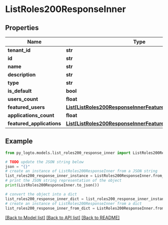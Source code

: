 # ListRoles200ResponseInner


## Properties

Name | Type | Description | Notes
------------ | ------------- | ------------- | -------------
**tenant_id** | **str** |  | 
**id** | **str** |  | 
**name** | **str** |  | 
**description** | **str** |  | 
**type** | **str** |  | 
**is_default** | **bool** |  | 
**users_count** | **float** |  | 
**featured_users** | [**List[ListRoles200ResponseInnerFeaturedUsersInner]**](ListRoles200ResponseInnerFeaturedUsersInner.md) |  | 
**applications_count** | **float** |  | 
**featured_applications** | [**List[ListRoles200ResponseInnerFeaturedApplicationsInner]**](ListRoles200ResponseInnerFeaturedApplicationsInner.md) |  | 

## Example

```python
from py_logto.models.list_roles200_response_inner import ListRoles200ResponseInner

# TODO update the JSON string below
json = "{}"
# create an instance of ListRoles200ResponseInner from a JSON string
list_roles200_response_inner_instance = ListRoles200ResponseInner.from_json(json)
# print the JSON string representation of the object
print(ListRoles200ResponseInner.to_json())

# convert the object into a dict
list_roles200_response_inner_dict = list_roles200_response_inner_instance.to_dict()
# create an instance of ListRoles200ResponseInner from a dict
list_roles200_response_inner_from_dict = ListRoles200ResponseInner.from_dict(list_roles200_response_inner_dict)
```
[[Back to Model list]](../README.md#documentation-for-models) [[Back to API list]](../README.md#documentation-for-api-endpoints) [[Back to README]](../README.md)


